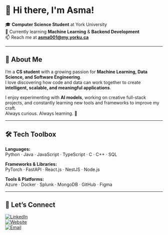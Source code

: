 # 👋 Hi there, I'm Asma!

🎓 **Computer Science Student** at York University  
🌱 Currently learning **Machine Learning** & **Backend Development**  
📫 Reach me at **asma001@my.yorku.ca**

---

## 🌟 About Me

I’m a **CS student** with a growing passion for **Machine Learning, Data Science, and Software Engineering**.  
I love discovering how code and data can work together to create **intelligent, scalable, and meaningful applications**.

I enjoy experimenting with **AI models**, working on creative full-stack projects, and constantly learning new tools and frameworks to improve my craft.  
Always curious. Always learning. 🚀

---

## 🛠️ Tech Toolbox

**Languages:**  
Python · Java · JavaScript · TypeScript · C · C++ · SQL  

**Frameworks & Libraries:**  
PyTorch · FastAPI · React.js · NestJS · Node.js  

**Tools & Platforms:**  
Azure · Docker · Splunk · MongoDB · GitHub · Figma  

---

## 🤝 Let’s Connect

[![LinkedIn](https://img.shields.io/badge/LinkedIn-0A66C2?style=for-the-badge&logo=linkedin&logoColor=white)](https://www.linkedin.com/in/asma-hashar)  
[![Website](https://img.shields.io/badge/Website-000000?style=for-the-badge&logo=About.me&logoColor=white)](https://personal-website-cyan-rho.vercel.app)  
[![Email](https://img.shields.io/badge/Email-D14836?style=for-the-badge&logo=gmail&logoColor=white)](mailto:asma001@my.yorku.ca)

